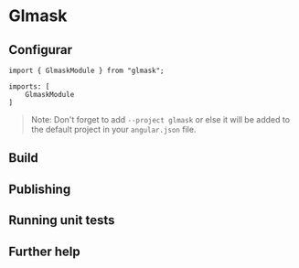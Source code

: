 # Glmask


## Configurar

    import { GlmaskModule } from "glmask";

    imports: [
        GlmaskModule
    ]


> Note: Don't forget to add `--project glmask` or else it will be added to the default project in your `angular.json` file. 

## Build

## Publishing

## Running unit tests

## Further help

